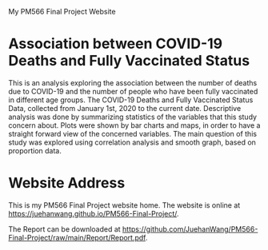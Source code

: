 My PM566 Final Project Website

# Association between COVID-19 Deaths and Fully Vaccinated Status

This is an analysis exploring the association between the number of deaths due to COVID-19 and the number of people who have been fully vaccinated in different age groups. The COVID-19 Deaths and Fully Vaccinated Status Data, collected from January 1st, 2020 to the current date. Descriptive analysis was done by summarizing statistics of the variables that this study concern about. Plots were shown by bar charts and maps, in order to have a straight forward view of the concerned variables. The main question of this study was explored using correlation analysis and smooth graph, based on proportion data.

# Website Address

This is my PM566 Final Project website home. The website is online at https://juehanwang.github.io/PM566-Final-Project/.

The Report can be downloaded at https://github.com/JuehanWang/PM566-Final-Project/raw/main/Report/Report.pdf.
